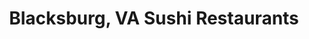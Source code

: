 ---
layout: city
title: Blacksburg, VA Sushi Restaurants
permalink: /virginia/blacksburg/
stateAbbr: VA
stateName: Virginia
cityName: Blacksburg

---